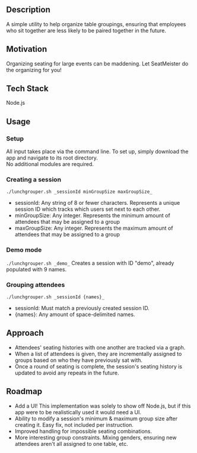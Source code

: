 ## Description
A simple utility to help organize table groupings, ensuring that employees who sit together are less likely to be paired together in the future.

## Motivation
Organizing seating for large events can be maddening. Let SeatMeister do the organizing for you!

## Tech Stack
Node.js

## Usage
### Setup
All input takes place via the command line. To set up, simply download the app and navigate to its root directory.  
No additional modules are required.
### Creating a session
`./lunchgrouper.sh _sessionId minGroupSize maxGroupSize_`
- sessionId: Any string of 8 or fewer characters. Represents a unique session ID which tracks which users set next to each other.
- minGroupSize: Any integer. Represents the minimum amount of attendees that may be assigned to a group
- maxGroupSize: Any integer. Represents the maximum amount of attendees that may be assigned to a group
### Demo mode
`./lunchgrouper.sh _demo_`
Creates a session with ID "demo", already populated with 9 names.
### Grouping attendees
`./lunchgrouper.sh _sessionId {names}_`
- sessionId: Must match a previously created session ID.
- {names}: Any amount of space-delimited names.

## Approach
- Attendees' seating histories with one another are tracked via a graph.
- When a list of attendees is given, they are incrementally assigned to groups based on who they have previously sat with.
- Once a round of seating is complete, the session's seating history is updated to avoid any repeats in the future.


## Roadmap
- Add a UI! This implementation was solely to show off Node.js, but if this app were to be realistically used it would need a UI.
- Ability to modify a session's minimum & maximum group size after creating it. Easy fix, not included per instruction.
- Improved handling for impossible seating combinations.
- More interesting group constraints. Mixing genders, ensuring new attendees aren't all assigned to one table, etc.
